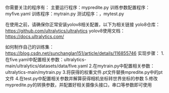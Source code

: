 你需要关注的程序有：
                主要运行程序：mypredite.py
                训练参数配置程序：myfive.yaml
                训练程序：mytrain.py
                测试程序：，mytest.py            

在使用之前，请确保你正常安装yolov8相关配置，以下为相关链接
yolo8仓库：https://github.com/ultralytics/ultralytics
yolov8使用文档：https://docs.ultralytics.com/

如何制作自己的训练集：https://blog.csdn.net/sunchanglan151/article/details/116855746
实现步骤：
    1.在five.yaml中配置相关参数：ultralytics-main/ultralytics/datasets/data/five.yaml
    2.在mytrain.py中配置相关参数：ultralytics-main/mytrain.py
    3.将获得的权重文件.pt文件替换mpredite.py中的pt文件
    4.在test.py中配置相关参数并解算获得相机坐标转世界坐标的参数
    5.修改mypredite.py的转换参数，并配置好相关摄像头接口，串口等参数即可使用